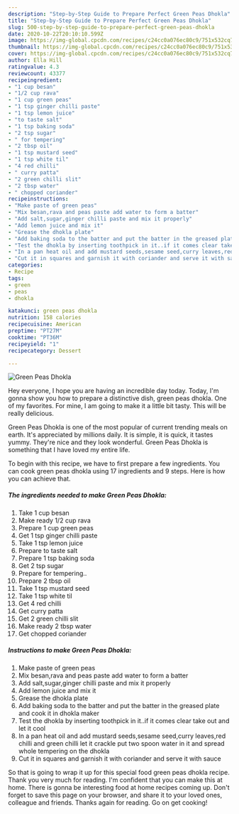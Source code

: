 ```yaml
---
description: "Step-by-Step Guide to Prepare Perfect Green Peas Dhokla"
title: "Step-by-Step Guide to Prepare Perfect Green Peas Dhokla"
slug: 500-step-by-step-guide-to-prepare-perfect-green-peas-dhokla
date: 2020-10-22T20:10:10.599Z
image: https://img-global.cpcdn.com/recipes/c24cc0a076ec80c9/751x532cq70/green-peas-dhokla-recipe-main-photo.jpg
thumbnail: https://img-global.cpcdn.com/recipes/c24cc0a076ec80c9/751x532cq70/green-peas-dhokla-recipe-main-photo.jpg
cover: https://img-global.cpcdn.com/recipes/c24cc0a076ec80c9/751x532cq70/green-peas-dhokla-recipe-main-photo.jpg
author: Ella Hill
ratingvalue: 4.3
reviewcount: 43377
recipeingredient:
- "1 cup besan"
- "1/2 cup rava"
- "1 cup green peas"
- "1 tsp ginger chilli paste"
- "1 tsp lemon juice"
- "to taste salt"
- "1 tsp baking soda"
- "2 tsp sugar"
- " for tempering"
- "2 tbsp oil"
- "1 tsp mustard seed"
- "1 tsp white til"
- "4 red chilli"
- " curry patta"
- "2 green chilli slit"
- "2 tbsp water"
- " chopped coriander"
recipeinstructions:
- "Make paste of green peas"
- "Mix besan,rava and peas paste add water to form a batter"
- "Add salt,sugar,ginger chilli paste and mix it properly"
- "Add lemon juice and mix it"
- "Grease the dhokla plate"
- "Add baking soda to the batter and put the batter in the greased plate and cook it in dhokla maker"
- "Test the dhokla by inserting toothpick in it..if it comes clear take out and let it cool"
- "In a pan heat oil and add mustard seeds,sesame seed,curry leaves,red chilli and green chilli let it crackle put two spoon water in it and spread whole tempering on the dhokla"
- "Cut it in squares and garnish it with coriander and serve it with sauce"
categories:
- Recipe
tags:
- green
- peas
- dhokla

katakunci: green peas dhokla 
nutrition: 158 calories
recipecuisine: American
preptime: "PT27M"
cooktime: "PT36M"
recipeyield: "1"
recipecategory: Dessert

---
```



![Green Peas Dhokla](https://img-global.cpcdn.com/recipes/c24cc0a076ec80c9/751x532cq70/green-peas-dhokla-recipe-main-photo.jpg)

Hey everyone, I hope you are having an incredible day today. Today, I'm gonna show you how to prepare a distinctive dish, green peas dhokla. One of my favorites. For mine, I am going to make it a little bit tasty. This will be really delicious.

Green Peas Dhokla is one of the most popular of current trending meals on earth. It's appreciated by millions daily. It is simple, it is quick, it tastes yummy. They're nice and they look wonderful. Green Peas Dhokla is something that I have loved my entire life.




To begin with this recipe, we have to first prepare a few ingredients. You can cook green peas dhokla using 17 ingredients and 9 steps. Here is how you can achieve that.

<!--inarticleads1-->

##### The ingredients needed to make Green Peas Dhokla:

1. Take 1 cup besan
1. Make ready 1/2 cup rava
1. Prepare 1 cup green peas
1. Get 1 tsp ginger chilli paste
1. Take 1 tsp lemon juice
1. Prepare to taste salt
1. Prepare 1 tsp baking soda
1. Get 2 tsp sugar
1. Prepare  for tempering..
1. Prepare 2 tbsp oil
1. Take 1 tsp mustard seed
1. Take 1 tsp white til
1. Get 4 red chilli
1. Get  curry patta
1. Get 2 green chilli slit
1. Make ready 2 tbsp water
1. Get  chopped coriander




<!--inarticleads2-->

##### Instructions to make Green Peas Dhokla:

1. Make paste of green peas
1. Mix besan,rava and peas paste add water to form a batter
1. Add salt,sugar,ginger chilli paste and mix it properly
1. Add lemon juice and mix it
1. Grease the dhokla plate
1. Add baking soda to the batter and put the batter in the greased plate and cook it in dhokla maker
1. Test the dhokla by inserting toothpick in it..if it comes clear take out and let it cool
1. In a pan heat oil and add mustard seeds,sesame seed,curry leaves,red chilli and green chilli let it crackle put two spoon water in it and spread whole tempering on the dhokla
1. Cut it in squares and garnish it with coriander and serve it with sauce




So that is going to wrap it up for this special food green peas dhokla recipe. Thank you very much for reading. I'm confident that you can make this at home. There is gonna be interesting food at home recipes coming up. Don't forget to save this page on your browser, and share it to your loved ones, colleague and friends. Thanks again for reading. Go on get cooking!
